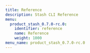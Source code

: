 ```yaml
---
title: Reference
description: Stash CLI Reference
menu:
  product_stash_0.7.0-rc.0:
    identifier: reference
    name: Reference
    weight: 1000
menu_name: product_stash_0.7.0-rc.0
---
```


